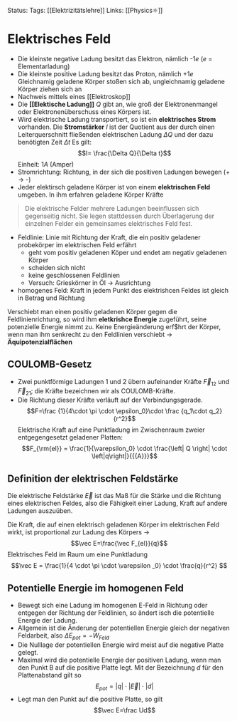 Status:
Tags: [[Elektrizitätslehre]] 
Links: [[Physics⚛]]
# Elektrisches Feld
- Die kleinste negative Ladung besitzt das Elektron, nämlich -1$e$ ($e$ = Elementarladung)
- Die kleinste positive Ladung besitzt das Proton, nämlich +1$e$
Gleichnamig geladene Körper stoßen sich ab, ungleichnamig geladene Körper ziehen sich an
- Nachweis mittels eines [[Elektroskop]] 
- Die **[[Elektische Ladung]]** $Q$ gibt an, wie groß der Elektronenmangel oder Elektronenüberschuss eines Körpers ist.
- Wird elektrische Ladung transportiert, so ist ein **elektrisches Strom** vorhanden. Die **Stromstärker**  $I$ ist der Quotient aus der durch einen Leiterquerschnitt fließenden elektrischen Ladung $\Delta Q$ und der dazu benötigten Zeit $\Delta t$ Es gilt: $$I= \frac{\Delta Q}{\Delta t}$$
  Einheit: 1$A$ (Amper)
- Stromrichtung: Richtung, in der sich die positiven Ladungen bewegen (+ -> -)
- Jeder elektirsch geladene Körper ist von einem **elektrischen Feld** umgeben. In ihm erfahren geladene Körper Kräfte
> Die elektrische Felder mehrere Ladungen beeinflussen sich gegenseitig nicht. Sie legen stattdessen durch Überlagerung der einzelnen Felder ein gemeinsames elektrisches Feld fest. 
- Feldlinie: Linie mit Richtung der Kraft, die ein positiv geladener probekörper im elektrischen Feld erfährt
	- geht vom positiv geladenen Köper und endet am negativ geladenen Körper
	- scheiden sich nicht
	- keine geschlossenen Feldlinien
	- Versuch: Grieskörner in Öl -> Ausrichtung
- homogenes Feld: Kraft in jedem Punkt des elektrishcen Feldes ist gleich in Betrag und Richtung


Verschiebt man einen positiv geladenen Körper gegen die Feldlinienrichtung, so wird ihm **eletkrishce Energie** zugeführt, seine potenzielle Energie nimmt zu.
Keine Energieänderung erf$hrt der Körper, wenn man ihm senkrecht zu den Feldlinien verschiebt -> **Äquipotenzialflächen**
## COULOMB-Gesetz
- Zwei punktförmige Ladungen 1 und 2 übern aufeinander Kräfte $\vec F_{12}$ und $\vec F_{21}$; die Kräfte bezeichnen wir als COULOMB-Kräfte.
- Die Richtung dieser Kräfte verläuft auf der Verbindungsgerade.
$$F=\frac {1}{4\cdot \pi \cdot \epsilon_0}\cdot \frac {q_1\cdot q_2}{r^2}$$
Elektrische Kraft auf eine Punktladung im Zwischenraum zweier entgegengesetzt geladener Platten:
$$F_{\rm{el}} = \frac{1}{\varepsilon_0} \cdot \frac{\left| Q \right| \cdot \left|q\right|}{{{A}}}$$
## Definition der elektrischen Feldstärke
Die elektrische Feldstärke $\vec E$ ist das Maß für die Stärke und die Richtung eines elektrischen Feldes, also die Fähigkeit einer Ladung, Kraft auf andere Ladungen auszuüben. 

Die Kraft, die auf einen elektrisch geladenen Körper im elektrischen Feld wirkt, ist proportional zur Ladung des Körpers ->
$$\vec E=\frac{\vec F_{el}}{q}$$
Elektrisches Feld im Raum um eine Punktladung
$$\vec E = \frac{1}{4 \cdot \pi \cdot \varepsilon _0} \cdot \frac{q}{r^2} $$
## Potentielle Energie im homogenen Feld
- Bewegt sich eine Ladung im homogenen E-Feld in Richtung oder entgegen der Richtung der Feldlinien, so ändert isch die potentielle Energie der Ladung. 
- Allgemein ist die Änderung der potentiellen Energie gleich der negativen Feldarbeit, also $\Delta E_{pot}=-W_{Feld}$
- Die Nulllage der potentiellen Energie wird meist auf die negative Platte gelegt.
- Maximal wird die potentielle Energie der positiven Ladung, wenn man den Punkt B auf die positive Platte legt. Mit der Bezeichnung $d$ für den Plattenabstand gilt so
  $$E_{pot}=|q|\cdot|\vec E|\cdot|d|$$
- Legt man den Punkt auf die positive Platte, so gilt
  $$\vec E=\frac Ud$$